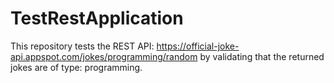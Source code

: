 # TestRestApplication
This repository tests the REST API: https://official-joke-api.appspot.com/jokes/programming/random by validating that the returned jokes are of type: programming.
